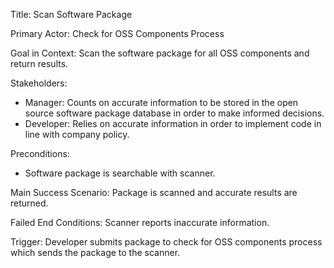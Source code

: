 Title: Scan Software Package

Primary Actor: Check for OSS Components Process

Goal in Context: Scan the software package for all OSS components and return results.

Stakeholders: 
  - Manager: Counts on accurate information to be stored in the open source software package database in order
    to make informed decisions.
  - Developer: Relies on accurate information in order to implement code in line with company policy.
  
Preconditions: 
  - Software package is searchable with scanner.
  
Main Success Scenario: Package is scanned and accurate results are returned.

Failed End Conditions: Scanner reports inaccurate information.

Trigger: Developer submits package to check for OSS components process which sends the package to the scanner.
  
